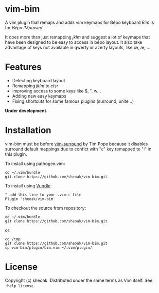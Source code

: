 # vim-bim
A vim plugin that remaps and adds vim keymaps for Bépo keyboard
*Bim* is for *Bépo IMproved*.

It does more than just remapping *jklm* and suggest a lot of keymaps that
have been designed to be easy to access in bépo layout. It also take advantage
of keys not available in qwerty or azerty layouts, like œ, æ, …

# Features

- Detecting keyboard layout
- Remapping *jklm* to *ctsr*
- Improving access to some keys like \$, ", w…
- Adding new easy keymaps
- Fixing shortcuts for some famous plugins (surround, unite…)

**Under development.**


# Installation

vim-bim must be before [vim-surround](https://github.com/tpope/vim-surround) by
Tim Pope because it disables surround default mappings due to confict with "c"
key remapped to "l" in this plugin.

To install using pathogen.vim:

    cd ~/.vim/bundle
    git clone https://github.com/sheoak/vim-bim.git

To install using [Vundle](https://github.com/gmarik/vundle):

    " add this line to your .vimrc file
    Plugin 'sheoak/vim-bim'

To checkout the source from repository:

    cd ~/.vim/bundle
    git clone https://github.com/sheoak/vim-bim.git

or:

    cd /tmp
    git clone https://github.com/sheoak/vim-bim.git
    cp vim-bim/plugin/bim.vim ~/.vim/plugin/

# License

Copyright (c) sheoak. Distributed under the same terms as Vim itself.
See `:help license`.


